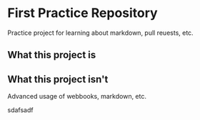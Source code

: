 # First Practice Repository
Practice project for learning about markdown, pull reuests, etc.

## What this project is

## What this project isn't
   Advanced usage of webbooks, markdown, etc.

sdafsadf
